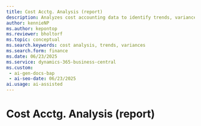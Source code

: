```yaml
---
title: Cost Acctg. Analysis (report)
description: Analyzes cost accounting data to identify trends, variances, and performance indicators.
author: kennieNP
ms.author: kepontop
ms.reviewer: bholtorf
ms.topic: conceptual
ms.search.keywords: cost analysis, trends, variances
ms.search.form: finance
ms.date: 06/23/2025
ms.service: dynamics-365-business-central
ms.custom:
 - ai-gen-docs-bap
 - ai-seo-date: 06/23/2025
ai.usage: ai-assisted
---
```


# Cost Acctg. Analysis (report)